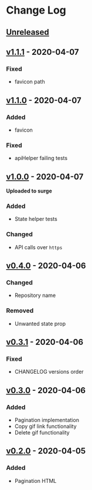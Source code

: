 # Change Log

## [Unreleased]

## [v1.1.1] - 2020-04-07

### Fixed
- favicon path

## [v1.1.0] - 2020-04-07

### Added
- favicon

### Fixed
- apiHelper failing tests

## [v1.0.0] - 2020-04-07

**Uploaded to surge**

### Added
- State helper tests

### Changed
- API calls over `https`

## [v0.4.0] - 2020-04-06

### Changed
- Repository name

### Removed
- Unwanted state prop

## [v0.3.1] - 2020-04-06

### Fixed
- CHANGELOG versions order

## [v0.3.0] - 2020-04-06

### Added
- Pagination implementation
- Copy gif link functionality
- Delete gif functionality

## [v0.2.0] - 2020-04-05

### Added
- Pagination HTML

[Unreleased]: https://github.com/kapantzak/giphyFetcher/compare/master...develop
[v1.1.1]: https://github.com/kapantzak/giphyFetcher/compare/v1.1.0...v1.1.1
[v1.1.0]: https://github.com/kapantzak/giphyFetcher/compare/v1.0.0...v1.1.0
[v1.0.0]: https://github.com/kapantzak/giphyFetcher/compare/v0.4.0...v1.0.0
[v0.4.0]: https://github.com/kapantzak/giphyFetcher/compare/v0.3.1...v0.4.0
[v0.3.1]: https://github.com/kapantzak/giphyFetcher/compare/v0.3.0...v0.3.1
[v0.3.0]: https://github.com/kapantzak/giphyFetcher/compare/v0.2.0...v0.3.0
[v0.2.0]: https://github.com/kapantzak/giphyFetcher/compare/v0.1.0...v0.2.0